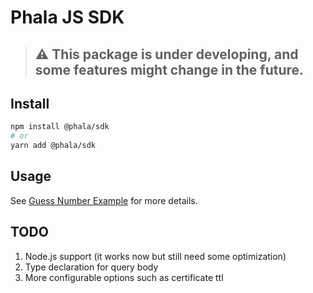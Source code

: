 # Phala JS SDK

> ## ⚠️ This package is under developing, and some features might change in the future.

## Install

```sh
npm install @phala/sdk
# or
yarn add @phala/sdk
```

## Usage

See [Guess Number Example](packages/example/components/pages/GuessNumber/index.tsx) for more details.

## TODO

1. Node.js support (it works now but still need some optimization)
2. Type declaration for query body
3. More configurable options such as certificate ttl

